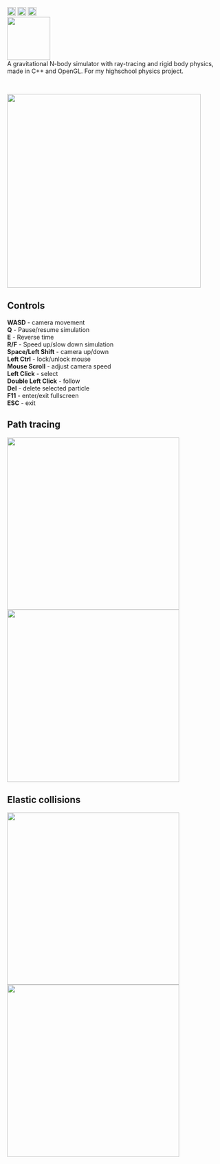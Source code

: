 
<div>
  <img src="https://github.com/Yilmaz4/NBodiment/workflows/MSBuild/badge.svg" height="20px" />
  <img src="https://img.shields.io/badge/License-MIT-a0250f.svg" height="20px" />
  <img src="https://img.shields.io/badge/Made%20with-OpenGL-5385b3.svg?style=flat&logo=opengl&logoColor=white" height="20px" />
</div>
<div>
  <img src="https://github.com/Yilmaz4/NBodiment/assets/77583632/a1bf6f1b-ea59-488a-b093-90d16f50358c" height="100px" />
</div>
A gravitational N-body simulator with ray-tracing and rigid body physics, made in C++ and OpenGL. For my highschool physics project.
<p>&nbsp;</p>
<div>
  <img src="https://github.com/Yilmaz4/NBodiment/assets/77583632/d3f9f67e-d602-470a-9f84-7d18106c977b" width="450px" />
</div>

## Controls
**WASD** - camera movement\
**Q** - Pause/resume simulation\
**E** - Reverse time\
**R/F** - Speed up/slow down simulation\
**Space/Left Shift** - camera up/down\
**Left Ctrl** - lock/unlock mouse\
**Mouse Scroll** - adjust camera speed\
**Left Click** - select\
**Double Left Click** - follow\
**Del** - delete selected particle\
**F11** - enter/exit fullscreen\
**ESC** - exit

## Path tracing
<div>
  <img src="https://github.com/Yilmaz4/NBodiment/assets/77583632/63a58710-6125-4589-9968-d74eebacb12c" width="400px" />
  <img src="https://github.com/Yilmaz4/NBodiment/assets/77583632/c5722035-a9c1-4ac9-a884-c54b0abd42b2" width="400px" />
</div>

## Elastic collisions
<div>
  <img src="https://github.com/Yilmaz4/NBodiment/assets/77583632/652a370d-3e6b-4c2d-a1fb-10dad4f076d4" width="400px" />
  <img src="https://github.com/Yilmaz4/NBodiment/assets/77583632/74d94073-d1e1-4055-9689-7e0694a1ce6a" width="400px" />
</div>

